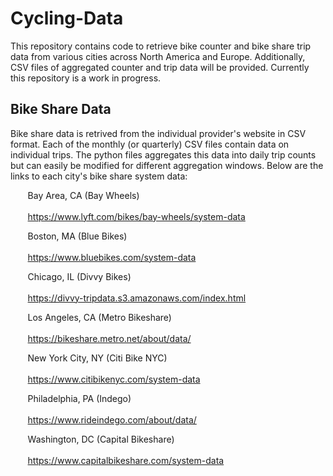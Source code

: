 # Cycling-Data
This repository contains code to retrieve bike counter and bike share trip data from various cities across North America and Europe. Additionally, CSV files of aggregated counter and trip data will be provided. Currently this repository is a work in progress.

## Bike Share Data
Bike share data is retrived from the individual provider's website in CSV format. Each of the monthly (or quarterly) CSV files contain data on individual trips. The python files aggregates this data into daily trip counts but can easily be modified for different aggregation windows. Below are the links to each city's bike share system data:

&nbsp;&nbsp;&nbsp;&nbsp;&nbsp;&nbsp; Bay Area, CA (Bay Wheels) <br/><br/> &nbsp;&nbsp;&nbsp;&nbsp;&nbsp;&nbsp; https://www.lyft.com/bikes/bay-wheels/system-data

&nbsp;&nbsp;&nbsp;&nbsp;&nbsp;&nbsp; Boston, MA (Blue Bikes) <br/><br/> &nbsp;&nbsp;&nbsp;&nbsp;&nbsp;&nbsp; https://www.bluebikes.com/system-data

&nbsp;&nbsp;&nbsp;&nbsp;&nbsp;&nbsp; Chicago, IL (Divvy Bikes) <br/><br/> &nbsp;&nbsp;&nbsp;&nbsp;&nbsp;&nbsp; https://divvy-tripdata.s3.amazonaws.com/index.html

&nbsp;&nbsp;&nbsp;&nbsp;&nbsp;&nbsp; Los Angeles, CA (Metro Bikeshare) <br/><br/> &nbsp;&nbsp;&nbsp;&nbsp;&nbsp;&nbsp; https://bikeshare.metro.net/about/data/

&nbsp;&nbsp;&nbsp;&nbsp;&nbsp;&nbsp; New York City, NY (Citi Bike NYC) <br/><br/> &nbsp;&nbsp;&nbsp;&nbsp;&nbsp;&nbsp; https://www.citibikenyc.com/system-data

&nbsp;&nbsp;&nbsp;&nbsp;&nbsp;&nbsp; Philadelphia, PA (Indego) <br/><br/> &nbsp;&nbsp;&nbsp;&nbsp;&nbsp;&nbsp; https://www.rideindego.com/about/data/

&nbsp;&nbsp;&nbsp;&nbsp;&nbsp;&nbsp; Washington, DC (Capital Bikeshare) <br/><br/> &nbsp;&nbsp;&nbsp;&nbsp;&nbsp;&nbsp; https://www.capitalbikeshare.com/system-data
